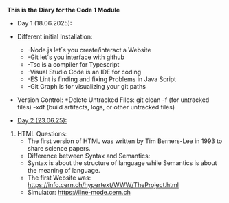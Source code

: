 **This is the Diary for the Code 1 Module**

* Day 1 (18.06.2025):
* Different initial Installation:
  * -Node.js let´s you create/interact a Website
  * -Git let´s you interface with github
  * -Tsc is a compiler for Typescript
  * -Visual Studio Code is an IDE for coding
  * -ES Lint is finding and fixing Problems in Java Script
  * -Git Graph is for visualizing your git paths

* Version Control:
 *Delete Untracked Files: git clean -f (for untracked files) -xdf (build artifacts, logs, or other untracked files)  
* <ins>Day 2 (23.06.25): </ins> 
1. HTML Questions:  
     - The first version of HTML was written by Tim Berners-Lee in 1993 to share science papers.
     - Difference between Syntax and Semantics:  
     - Syntax is about the structure of language while Semantics is about the meaning of language.  
     - The first Website was: https://info.cern.ch/hypertext/WWW/TheProject.html  
     - Simulator: https://line-mode.cern.ch
